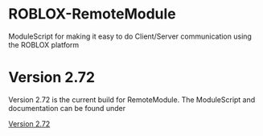 # ROBLOX-RemoteModule
ModuleScript for making it easy to do Client/Server communication using the ROBLOX platform

Version 2.72
===========
Version 2.72 is the current build for RemoteModule. The ModuleScript and documentation can be found under

[Version 2.72](Version-2.72/)
